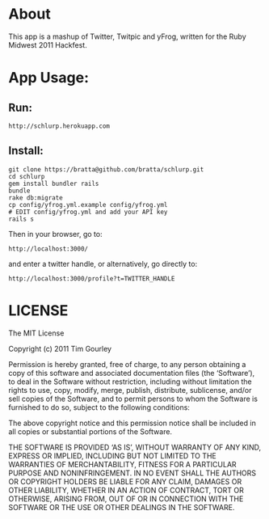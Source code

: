 # About

This app is a mashup of Twitter, Twitpic and yFrog, written for the Ruby Midwest 2011 Hackfest.

# App Usage:

## Run:

    http://schlurp.herokuapp.com

## Install:

    git clone https://bratta@github.com/bratta/schlurp.git
    cd schlurp
    gem install bundler rails
    bundle
    rake db:migrate
    cp config/yfrog.yml.example config/yfrog.yml
    # EDIT config/yfrog.yml and add your API key
    rails s

Then in your browser, go to:

    http://localhost:3000/

and enter a twitter handle, or alternatively, go directly to:

    http://localhost:3000/profile?t=TWITTER_HANDLE


# LICENSE

The MIT License

Copyright (c) 2011 Tim Gourley

Permission is hereby granted, free of charge, to any person obtaining a copy of this software and associated documentation files (the ‘Software’), to deal in the Software without restriction, including without limitation the rights to use, copy, modify, merge, publish, distribute, sublicense, and/or sell copies of the Software, and to permit persons to whom the Software is furnished to do so, subject to the following conditions:

The above copyright notice and this permission notice shall be included in all copies or substantial portions of the Software.

THE SOFTWARE IS PROVIDED ‘AS IS’, WITHOUT WARRANTY OF ANY KIND, EXPRESS OR IMPLIED, INCLUDING BUT NOT LIMITED TO THE WARRANTIES OF MERCHANTABILITY, FITNESS FOR A PARTICULAR PURPOSE AND NONINFRINGEMENT. IN NO EVENT SHALL THE AUTHORS OR COPYRIGHT HOLDERS BE LIABLE FOR ANY CLAIM, DAMAGES OR OTHER LIABILITY, WHETHER IN AN ACTION OF CONTRACT, TORT OR OTHERWISE, ARISING FROM, OUT OF OR IN CONNECTION WITH THE SOFTWARE OR THE USE OR OTHER DEALINGS IN THE SOFTWARE.
